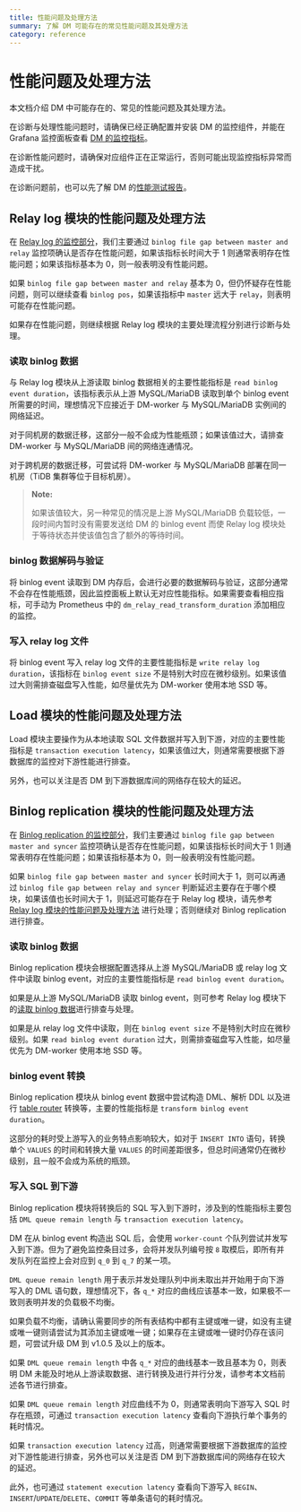 ```yaml
---
title: 性能问题及处理方法
summary: 了解 DM 可能存在的常见性能问题及其处理方法
category: reference
---
```


# 性能问题及处理方法

本文档介绍 DM 中可能存在的、常见的性能问题及其处理方法。

在诊断与处理性能问题时，请确保已经正确配置并安装 DM 的监控组件，并能在 Grafana 监控面板查看 [DM 的监控指标](monitor-a-dm-cluster.md#task)。

在诊断性能问题时，请确保对应组件正在正常运行，否则可能出现监控指标异常而造成干扰。

在诊断问题前，也可以先了解 DM 的[性能测试报告](benchmark-v1.0-ga.md)。

## Relay log 模块的性能问题及处理方法

在 [Relay log 的监控部分](monitor-a-dm-cluster.md#relay-log)，我们主要通过 `binlog file gap between master and relay` 监控项确认是否存在性能问题，如果该指标长时间大于 1 则通常表明存在性能问题；如果该指标基本为 0，则一般表明没有性能问题。

如果 `binlog file gap between master and relay` 基本为 0，但仍怀疑存在性能问题，则可以继续查看 `binlog pos`，如果该指标中 `master` 远大于 `relay`，则表明可能存在性能问题。

如果存在性能问题，则继续根据 Relay log 模块的主要处理流程分别进行诊断与处理。

### 读取 binlog 数据

与 Relay log 模块从上游读取 binlog 数据相关的主要性能指标是 `read binlog event duration`，该指标表示从上游 MySQL/MariaDB 读取到单个 binlog event 所需要的时间，理想情况下应接近于 DM-worker 与 MySQL/MariaDB 实例间的网络延迟。

对于同机房的数据迁移，这部分一般不会成为性能瓶颈；如果该值过大，请排查 DM-worker 与 MySQL/MariaDB 间的网络连通情况。

对于跨机房的数据迁移，可尝试将 DM-worker 与 MySQL/MariaDB 部署在同一机房（TiDB 集群等位于目标机房）。

> **Note:**
>
> 如果该值较大，另一种常见的情况是上游 MySQL/MariaDB 负载较低，一段时间内暂时没有需要发送给 DM 的 binlog event 而使 Relay log 模块处于等待状态并使该值包含了额外的等待时间。

### binlog 数据解码与验证

将 binlog event 读取到 DM 内存后，会进行必要的数据解码与验证，这部分通常不会存在性能瓶颈，因此监控面板上默认无对应性能指标。如果需要查看相应指标，可手动为 Prometheus 中的 `dm_relay_read_transform_duration` 添加相应的监控。

### 写入 relay log 文件

将 binlog event 写入 relay log 文件的主要性能指标是 `write relay log duration`，该指标在 `binlog event size` 不是特别大时应在微秒级别。如果该值过大则需排查磁盘写入性能，如尽量优先为 DM-worker 使用本地 SSD 等。

## Load 模块的性能问题及处理方法

Load 模块主要操作为从本地读取 SQL 文件数据并写入到下游，对应的主要性能指标是 `transaction execution latency`，如果该值过大，则通常需要根据下游数据库的监控对下游性能进行排查。

另外，也可以关注是否 DM 到下游数据库间的网络存在较大的延迟。

## Binlog replication 模块的性能问题及处理方法

在 [Binlog replication 的监控部分](monitor-a-dm-cluster.md#binlog-replication)，我们主要通过 `binlog file gap between master and syncer` 监控项确认是否存在性能问题，如果该指标长时间大于 1 则通常表明存在性能问题；如果该指标基本为 0，则一般表明没有性能问题。

如果 `binlog file gap between master and syncer` 长时间大于 1，则可以再通过 `binlog file gap between relay and syncer` 判断延迟主要存在于哪个模块，如果该值也长时间大于 1，则延迟可能存在于 Relay log 模块，请先参考 [Relay log 模块的性能问题及处理方法](#relay-log-模块的性能问题及处理方法) 进行处理；否则继续对 Binlog replication 进行排查。

### 读取 binlog 数据

Binlog replication 模块会根据配置选择从上游 MySQL/MariaDB 或 relay log 文件中读取 binlog event，对应的主要性能指标是 `read binlog event duration`。

如果是从上游 MySQL/MariaDB 读取 binlog event，则可参考 Relay log 模块下的[读取 binlog 数据](#读取-binlog-数据)进行排查与处理。

如果是从 relay log 文件中读取，则在 `binlog event size` 不是特别大时应在微秒级别。如果 `read binlog event duration` 过大，则需排查磁盘写入性能，如尽量优先为 DM-worker 使用本地 SSD 等。

### binlog event 转换

Binlog replication 模块从 binlog event 数据中尝试构造 DML、解析 DDL 以及进行 [table router](feature-overview.md#table-routing) 转换等，主要的性能指标是 `transform binlog event duration`。

这部分的耗时受上游写入的业务特点影响较大，如对于 `INSERT INTO` 语句，转换单个 `VALUES` 的时间和转换大量 `VALUES` 的时间差距很多，但总时间通常仍在微秒级别，且一般不会成为系统的瓶颈。

### 写入 SQL 到下游

Binlog replication 模块将转换后的 SQL 写入到下游时，涉及到的性能指标主要包括 `DML queue remain length` 与 `transaction execution latency`。

DM 在从 binlog event 构造出 SQL 后，会使用 `worker-count` 个队列尝试并发写入到下游。但为了避免监控条目过多，会将并发队列编号按 `8` 取模后，即所有并发队列在监控上会对应到 `q_0` 到 `q_7` 的某一项。
 
`DML queue remain length` 用于表示并发处理队列中尚未取出并开始用于向下游写入的 DML 语句数，理想情况下，各 `q_*` 对应的曲线应该基本一致，如果极不一致则表明并发的负载极不均衡。

如果负载不均衡，请确认需要同步的所有表结构中都有主键或唯一键，如没有主键或唯一键则请尝试为其添加主键或唯一键；如果存在主键或唯一键时仍存在该问题，可尝试升级 DM 到 v1.0.5 及以上的版本。

如果 `DML queue remain length` 中各 `q_*` 对应的曲线基本一致且基本为 0，则表明 DM 未能及时地从上游读取数据、进行转换及进行并行分发，请参考本文档前述各节进行排查。

如果 `DML queue remain length` 对应曲线不为 0，则通常表明向下游写入 SQL 时存在瓶颈，可通过 `transaction execution latency` 查看向下游执行单个事务的耗时情况。

如果 `transaction execution latency` 过高，则通常需要根据下游数据库的监控对下游性能进行排查，另外也可以关注是否 DM 到下游数据库间的网络存在较大的延迟。

此外，也可通过 `statement execution latency` 查看向下游写入 `BEGIN`、`INSERT`/`UPDATE`/`DELETE`、`COMMIT` 等单条语句的耗时情况。
